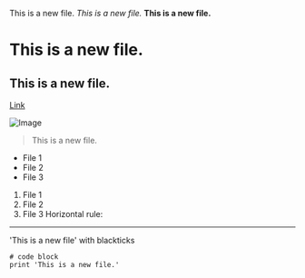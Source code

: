 This is a new file.
*This is a new file.*
**This is a new file.**
# This is a new file.
## This is a new file.
[Link](https://i.kym-cdn.com/photos/images/original/002/022/371/6b4.gif)

![Image](https://i.kym-cdn.com/photos/images/original/002/022/371/6b4.gif)
> This is a new file.
* File 1
* File 2
* File 3
1. File 1
2. File 2
3. File 3
Horizontal rule:
---
'This is a new file' with blackticks
```
# code block
print 'This is a new file.'
```

